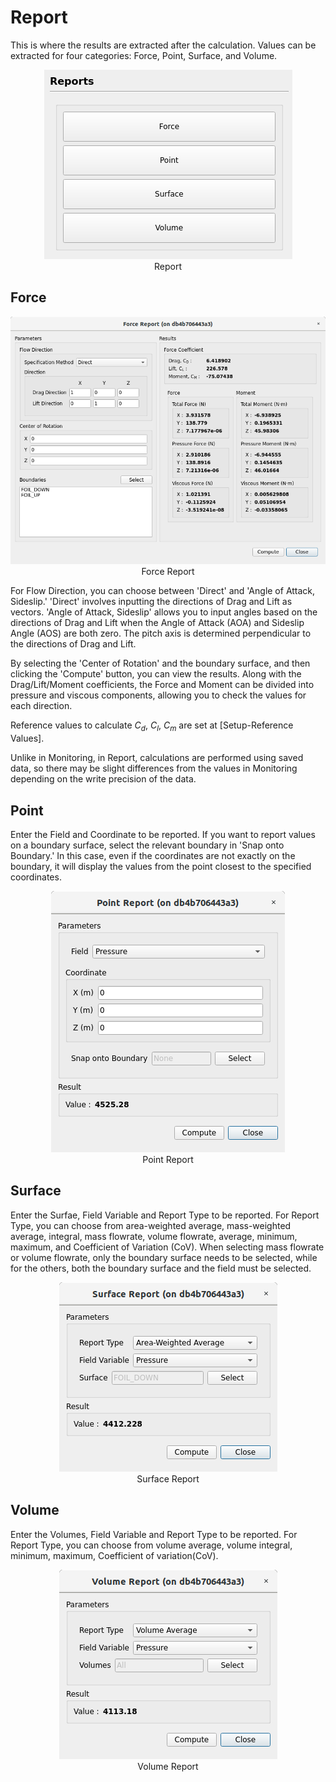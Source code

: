 # Report

This is where the results are extracted after the calculation. Values can be extracted for four categories: Force, Point, Surface, and Volume.

<center><img src="https://github.com/nextfoam/baram-pages/raw/main/screenshots/pic/report.png"><br>Report</center>

## Force

<center><img src="https://github.com/nextfoam/baram-pages/raw/main/screenshots/pic/forceReport.png"><br>Force Report</center>

For Flow Direction, you can choose between 'Direct' and 'Angle of Attack, Sideslip.' 'Direct' involves inputting the directions of Drag and Lift as vectors. 'Angle of Attack, Sideslip' allows you to input angles based on the directions of Drag and Lift when the Angle of Attack (AOA) and Sideslip Angle (AOS) are both zero. The pitch axis is determined perpendicular to the directions of Drag and Lift.

By selecting the 'Center of Rotation' and the boundary surface, and then clicking the 'Compute' button, you can view the results. Along with the Drag/Lift/Moment coefficients, the Force and Moment can be divided into pressure and viscous components, allowing you to check the values for each direction.

Reference values to calculate $C_d$, $C_l$, $C_m$ are set at [Setup-Reference Values].

Unlike in Monitoring, in Report, calculations are performed using saved data, so there may be slight differences from the values in Monitoring depending on the write precision of the data.

## Point

Enter the Field and Coordinate to be reported. If you want to report values on a boundary surface, select the relevant boundary in 'Snap onto Boundary.' In this case, even if the coordinates are not exactly on the boundary, it will display the values from the point closest to the specified coordinates.

<center><img src="https://github.com/nextfoam/baram-pages/raw/main/screenshots/pic/pointReport.png"><br>Point Report</center>

## Surface

Enter the Surfae, Field Variable and Report Type to be reported. For Report Type, you can choose from area-weighted average, mass-weighted average, integral, mass flowrate, volume flowrate, average, minimum, maximum, and Coefficient of Variation (CoV). When selecting mass flowrate or volume flowrate, only the boundary surface needs to be selected, while for the others, both the boundary surface and the field must be selected.

<center><img src="https://github.com/nextfoam/baram-pages/raw/main/screenshots/pic/surfaceReport.png"><br>Surface Report</center>

## Volume

Enter the Volumes, Field Variable and Report Type to be reported. For Report Type, you can choose from volume average, volume integral, minimum, maximum, Coefficient of variation(CoV). 

<center><img src="https://github.com/nextfoam/baram-pages/raw/main/screenshots/pic/volumeReport.png"><br>Volume Report</center>



